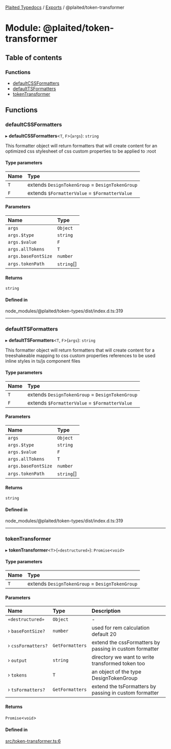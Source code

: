 [Plaited Typedocs](../README.md) / [Exports](../modules.md) / @plaited/token-transformer

# Module: @plaited/token-transformer

## Table of contents

### Functions

- [defaultCSSFormatters](plaited_token_transformer.md#defaultcssformatters)
- [defaultTSFormatters](plaited_token_transformer.md#defaulttsformatters)
- [tokenTransformer](plaited_token_transformer.md#tokentransformer)

## Functions

### defaultCSSFormatters

▸ **defaultCSSFormatters**<`T`, `F`\>(`args`): `string`

This formatter object will return formatters that will create content for an
optimized css stylesheet of css custom properties to be applied to :root

#### Type parameters

| Name | Type |
| :------ | :------ |
| `T` | extends `DesignTokenGroup` = `DesignTokenGroup` |
| `F` | extends `$FormatterValue` = `$FormatterValue` |

#### Parameters

| Name | Type |
| :------ | :------ |
| `args` | `Object` |
| `args.$type` | `string` |
| `args.$value` | `F` |
| `args.allTokens` | `T` |
| `args.baseFontSize` | `number` |
| `args.tokenPath` | `string`[] |

#### Returns

`string`

#### Defined in

node_modules/@plaited/token-types/dist/index.d.ts:319

___

### defaultTSFormatters

▸ **defaultTSFormatters**<`T`, `F`\>(`args`): `string`

This formatter object will return formatters that will create content for
a treeshakeable mapping to css custom properties references to be used
inline styles in ts/js component files

#### Type parameters

| Name | Type |
| :------ | :------ |
| `T` | extends `DesignTokenGroup` = `DesignTokenGroup` |
| `F` | extends `$FormatterValue` = `$FormatterValue` |

#### Parameters

| Name | Type |
| :------ | :------ |
| `args` | `Object` |
| `args.$type` | `string` |
| `args.$value` | `F` |
| `args.allTokens` | `T` |
| `args.baseFontSize` | `number` |
| `args.tokenPath` | `string`[] |

#### Returns

`string`

#### Defined in

node_modules/@plaited/token-types/dist/index.d.ts:319

___

### tokenTransformer

▸ **tokenTransformer**<`T`\>(`«destructured»`): `Promise`<`void`\>

#### Type parameters

| Name | Type |
| :------ | :------ |
| `T` | extends `DesignTokenGroup` = `DesignTokenGroup` |

#### Parameters

| Name | Type | Description |
| :------ | :------ | :------ |
| `«destructured»` | `Object` | - |
| › `baseFontSize?` | `number` | used for rem calculation default 20 |
| › `cssFormatters?` | `GetFormatters` | extend the cssFormatters by passing in custom formatter |
| › `output` | `string` | directory we want to write transformed token too |
| › `tokens` | `T` | an object of the type DesignTokenGroup |
| › `tsFormatters?` | `GetFormatters` | extend the tsFormatters by passing in custom formatter |

#### Returns

`Promise`<`void`\>

#### Defined in

[src/token-transformer.ts:6](https://github.com/plaited/plaited/blob/2725fd0/libs/token-transformer/src/token-transformer.ts#L6)
